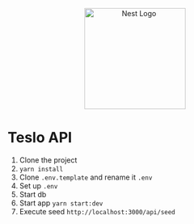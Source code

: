 <p align="center">
  <a href="http://nestjs.com/" target="blank"><img src="https://nestjs.com/img/logo-small.svg" width="200" alt="Nest Logo" /></a>
</p>

# Teslo API
1. Clone the project
2. ```yarn install```
3. Clone ```.env.template``` and rename it ```.env```
4. Set up ```.env```
5. Start db
6. Start app ```yarn start:dev```
7. Execute seed ```http://localhost:3000/api/seed```


